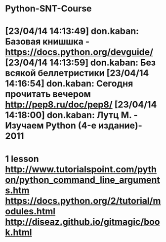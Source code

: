 Python-SNT-Course
=================

[23/04/14 14:13:49] don.kaban: Базовая книшшка - https://docs.python.org/devguide/
[23/04/14 14:13:59] don.kaban: Без всякой беллетристики
[23/04/14 14:16:54] don.kaban: Сегодня прочитать вечером http://pep8.ru/doc/pep8/
[23/04/14 14:18:00] don.kaban: Лутц М. - Изучаем Python (4-е издание)- 2011
=================

1 lesson
http://www.tutorialspoint.com/python/python_command_line_arguments.htm
https://docs.python.org/2/tutorial/modules.html
http://diseaz.github.io/gitmagic/book.html
=================